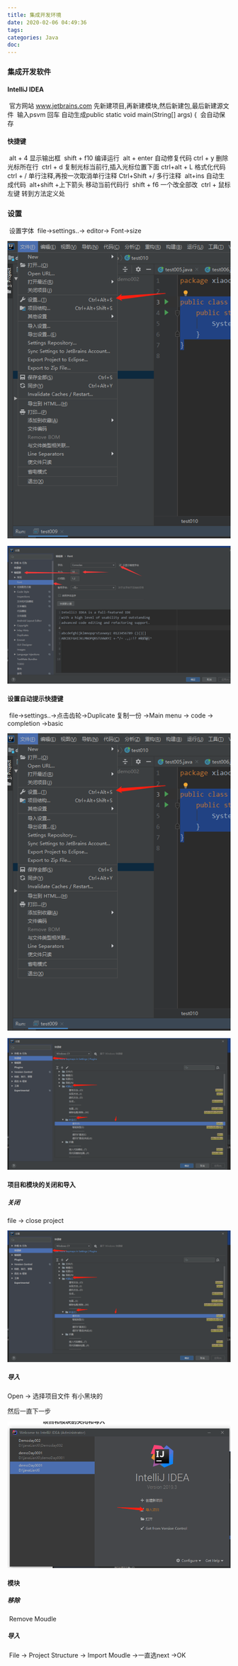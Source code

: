```yaml
---
title: 集成开发环境
date: 2020-02-06 04:49:36
tags:
categories: Java
doc:
---
```


### 集成开发软件

#### 	IntelliJ IDEA

​		官方网站 www.jetbrains.com
​				先新建项目,再新建模块,然后新建包,最后新建源文件
​				输入psvm 回车
​				自动生成public static void main(String[] args) {
​				会自动保存

#### 		快捷键

​	alt + 4 显示输出框
​			shift + f10  编译运行
​			alt + enter 自动修复代码
​			ctrl + y 删除光标所在行
​			ctrl + d 复制光标当前行,插入光标位置下面
​			ctrl+alt + L 格式化代码
​			ctrl + / 单行注释,再按一次取消单行注释
​			Ctrl+Shift +/ 多行注释
​			alt+ins 自动生成代码
​			alt+shift +上下箭头  移动当前代码行
​			shift + f6 一个改全部改
​			ctrl + 鼠标左键 转到方法定义处

### 		设置

​			设置字体
​					file->settings..-> editor-> Font->size

![](/images/javawz/微信截图_20200206045408.png)

![](/images/javawz/微信图片_20200206045511.png)

#### 		设置自动提示快捷键

​			file->settings..->点击齿轮->Duplicate 复制一份 ->Main menu -> code -> completion ->basic

![](/images/javawz/微信截图_20200206045408.png)

![](/images/javawz/微信图片_20200206045849.png)

#### 		项目和模块的关闭和导入

##### 关闭

file ->  close project

![](/images/javawz/微信图片_20200206045849.png)

##### 				导入

Open -> 选择项目文件 有小黑块的

然后一直下一步

![](/images/javawz/微信截图_20200206050044.png)

#### 模块

##### 	移除

​	Remove Moudle

##### 	导入

​	File -> Project Structure -> Import Moudle ->一直选next ->OK